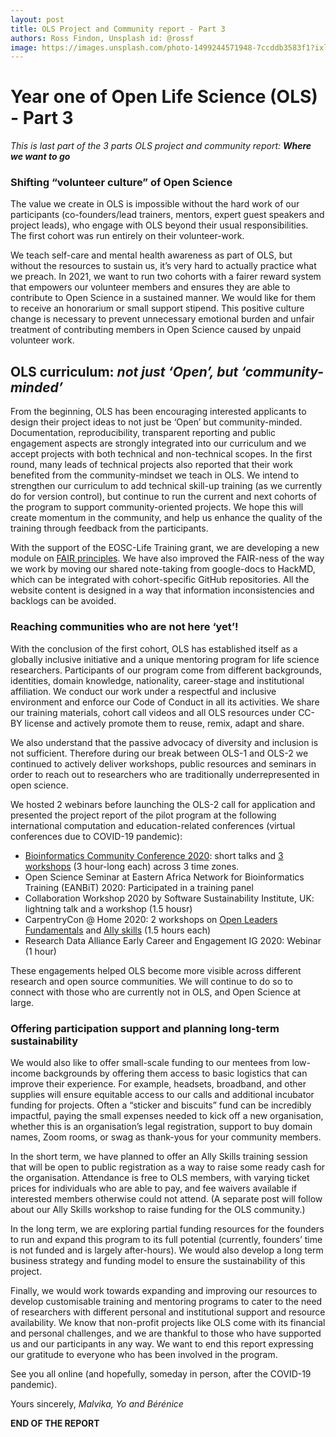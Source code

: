 ```yaml
---
layout: post
title: OLS Project and Community report - Part 3
authors: Ross Findon, Unsplash id: @rossf
image: https://images.unsplash.com/photo-1499244571948-7ccddb3583f1?ixlib=rb-1.2.1&ixid=eyJhcHBfaWQiOjEyMDd9&auto=format&fit=crop&w=2089&q=80
---
```


# Year one of Open Life Science (OLS) - Part 3

*This is last part of the 3 parts OLS project and community report: **Where we want to go***

### Shifting “volunteer culture” of Open Science

The value we create in OLS is impossible without the hard work of our participants (co-founders/lead trainers, mentors, expert guest speakers and project leads), who engage with OLS beyond their usual responsibilities. The first cohort was run entirely on their volunteer-work. 

We teach self-care and mental health awareness as part of OLS, but without the resources to sustain us, it’s very hard to actually practice what we preach. In 2021, we want to run two cohorts with a fairer reward system that empowers our volunteer members and ensures they are able to contribute to Open Science in a sustained manner. We would like for them to receive an honorarium or small support stipend. 
This positive culture change is necessary to prevent unnecessary emotional burden and unfair treatment of contributing members in Open Science caused by unpaid volunteer work.

## OLS curriculum: *not just ‘Open’, but ‘community-minded’*

From the beginning, OLS has been encouraging interested applicants to design their project ideas to not just be ‘Open’ but community-minded. Documentation, reproducibility, transparent reporting and public engagement aspects are strongly integrated into our curriculum and we accept projects with both technical and non-technical scopes. In the first round, many leads of technical projects also reported that their work benefited from the community-mindset we teach in OLS. We intend to strengthen our curriculum to add technical skill-up training (as we currently do for version control), but continue to run the current and next cohorts of the program to support community-oriented projects. We hope this will create momentum in the community, and help us enhance the quality of the training through feedback from the participants.

With the support of the EOSC-Life Training grant, we are developing a new module on [FAIR principles](https://www.go-fair.org/fair-principles/). We have also improved the FAIR-ness of the way we work by moving our shared note-taking from google-docs to HackMD, which can be integrated with cohort-specific GitHub repositories. All the website content is designed in a way that information inconsistencies and backlogs can be avoided.

### Reaching communities who are not here ‘yet’!
With the conclusion of the first cohort, OLS has established itself as a globally inclusive initiative and a unique mentoring program for life science researchers. Participants of our program come from different backgrounds, identities, domain knowledge, nationality, career-stage and institutional affiliation. We conduct our work under a respectful and inclusive environment and enforce our Code of Conduct in all its activities. We share our training materials, cohort call videos and all OLS resources under CC-BY license and actively promote them to reuse, remix, adapt and share.

We also understand that the passive advocacy of diversity and inclusion is not sufficient. Therefore during our break between OLS-1 and OLS-2 we continued to actively deliver workshops, public resources and seminars in order to reach out to researchers who are traditionally underrepresented in open science.

We hosted 2 webinars before launching the OLS-2 call for application and presented the project report of the pilot program at the following international computation and education-related conferences (virtual conferences due to COVID-19 pandemic):
- [Bioinformatics Community Conference 2020](https://bcc2020.github.io/): short talks and [3 workshops](https://bcc2020.sched.com/event/c44n/building-communities-with-open-source-open-science) (3 hour-long each) across 3 time zones.
- Open Science Seminar at Eastern Africa Network for Bioinformatics Training (EANBiT) 2020: Participated in a training panel
- Collaboration Workshop 2020 by Software Sustainability Institute, UK: lightning talk and a workshop (1.5 housr)
- CarpentryCon @ Home 2020: 2 workshops on [Open Leaders Fundamentals](https://2020.carpentrycon.org/schedule/#session-45) and [Ally skills](https://2020.carpentrycon.org/schedule/#session-46) (1.5 hours each)
- Research Data Alliance Early Career and Engagement IG 2020: Webinar (1 hour)

These engagements helped OLS become more visible across different research and open source communities. We will continue to do so to connect with those who are currently not in OLS, and Open Science at large.

### Offering participation support and planning long-term sustainability

We would also like to offer small-scale funding to our mentees from low-income backgrounds by offering them access to basic logistics that can improve their experience. For example, headsets, broadband, and other supplies will ensure equitable access to our calls and additional incubator funding for projects. Often a “sticker and biscuits” fund can be incredibly impactful, paying the small expenses needed to kick off a new organisation, whether this is an organisation’s legal registration, support to buy domain names, Zoom rooms, or swag as thank-yous for your community members.

In the short term, we have planned to offer an Ally Skills training session that will be open to public registration as a way to raise some ready cash for the organisation. Attendance is free to OLS members, with varying ticket prices for individuals who are able to pay, and fee waivers available if interested members otherwise could not attend.
(A separate post will follow about our Ally Skills workshop to raise funding for the OLS community.)

In the long term, we are exploring partial funding resources for the founders to run and expand this program to its full potential (currently, founders’ time is not funded and is largely after-hours). We would also develop a long term business strategy and funding model to ensure the sustainability of this project.

Finally, we would work towards expanding and improving our resources to develop customisable training and mentoring programs to cater to the need of researchers with different personal and institutional support and resource availability. 
We know that non-profit projects like OLS come with its financial and personal challenges, and we are thankful to those who have supported us and our participants in any way. We want to end this report expressing our gratitude to everyone who has been involved in the program. 

See you all online (and hopefully, someday in person, after the COVID-19 pandemic).

Yours sincerely,
*Malvika, Yo and Bérénice*

**END OF THE REPORT**
